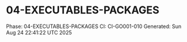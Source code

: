 # 04-EXECUTABLES-PACKAGES
Phase: 04-EXECUTABLES-PACKAGES
CI: CI-GO001-010
Generated: Sun Aug 24 22:41:22 UTC 2025
